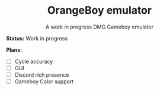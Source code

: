 <h1 align="center">OrangeBoy emulator</h1>
<center>A work in progress DMG Gameboy emulator</center>

**Status:** Work in progress

**Plans:**
* [ ] Cycle accuracy
* [ ] GUI
* [ ] Discord rich presence
* [ ] Gameboy Color support